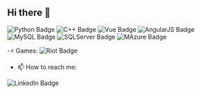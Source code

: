 ## Hi there 👋

<img src="https://img.shields.io/badge/Python-3776AB?style=for-the-badge&logo=python&logoColor=white" alt="Python Badge"/>
<img src="https://img.shields.io/badge/C%2B%2B-00599C?style=for-the-badge&logo=c%2B%2B&logoColor=white" alt="C++ Badge"/>
<img src="https://img.shields.io/badge/Vue.js-35495E?style=for-the-badge&logo=vue.js&logoColor=4FC08D" alt="Vue Badge"/>
<img src="https://img.shields.io/badge/AngularJS-E23237?style=for-the-badge&logo=angularjs&logoColor=white" alt="AngularJS Badge"/>
<img src="https://img.shields.io/badge/MySQL-00000F?style=for-the-badge&logo=mysql&logoColor=white" alt="MySQL Badge"/>
<img src="https://img.shields.io/badge/Microsoft_SQL_Server-CC2927?style=for-the-badge&logo=microsoft-sql-server&logoColor=white" alt="SQLServer Badge"/>
<img src="https://img.shields.io/badge/Microsoft_Azure-0089D6?style=for-the-badge&logo=microsoft-azure&logoColor=white" alt="MAzure Badge"/>

-⚡ Games:
<img src="https://img.shields.io/badge/Riot_Games-D32936?style=for-the-badge&logo=riot-games&logoColor=white" alt="Riot Badge"/>

- 📫 How to reach me:
<img src="https://img.shields.io/badge/LinkedIn-0077B5?style=for-the-badge&logo=linkedin&logoColor=white" alt="LinkedIn Badge"/>

<!--
**dars2002/dars2002** is a ✨ _special_ ✨ repository because its `README.md` (this file) appears on your GitHub profile.

Here are some ideas to get you started:

- 🔭 I’m currently working on ...
- 🌱 I’m currently learning ...
- 👯 I’m looking to collaborate on ...
- 🤔 I’m looking for help with ...
- 💬 Ask me about ...
- 📫 How to reach me: ...
- 😄 Pronouns: ...
- ⚡ Fun fact: ...
-->
